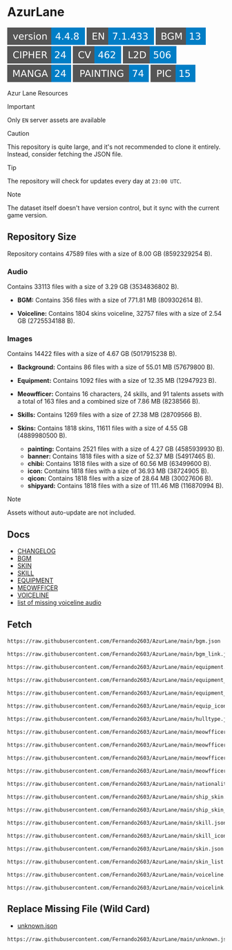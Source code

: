 # AzurLane
![](versions/REPOSITORY.svg)
![](versions/EN.svg)
![](versions/BGM.svg)
![](versions/CIPHER.svg)
![](versions/CV.svg)
![](versions/L2D.svg)
![](versions/MANGA.svg)
![](versions/PAINTING.svg)
![](versions/PIC.svg)

Azur Lane Resources

> [!IMPORTANT]
> Only `EN` server assets are available

> [!CAUTION]
> This repository is quite large, and it's not recommended to clone it entirely. Instead, consider fetching the JSON file.

> [!TIP]
> The repository will check for updates every day at `23:00 UTC`.

> [!NOTE]
> The dataset itself doesn't have version control, but it sync with the current game version.


## Repository Size
Repository contains 47589 files with a size of 8.00 GB (8592329254 B).

### Audio
Contains 33113 files with a size of 3.29 GB (3534836802 B).

- **BGM:**
  Contains 356 files with a size of 771.81 MB (809302614 B).

- **Voiceline:**
  Contains 1804 skins voiceline, 32757 files with a size of 2.54 GB (2725534188 B).

### Images
Contains 14422 files with a size of 4.67 GB (5017915238 B).

- **Background:**
  Contains 86 files with a size of 55.01 MB (57679800 B).

- **Equipment:**
  Contains 1092 files with a size of 12.35 MB (12947923 B).

- **Meowfficer:**
  Contains 16 characters, 24 skills, and 91 talents assets with a total of 163 files and a combined size of 7.86 MB (8238566 B).

- **Skills:**
  Contains 1269 files with a size of 27.38 MB (28709566 B).

- **Skins:**
  Contains 1818 skins, 11611 files with a size of 4.55 GB (4889980500 B).

  - **painting:**
    Contains 2521 files with a size of 4.27 GB (4585939930 B).
  - **banner:**
    Contains 1818 files with a size of 52.37 MB (54917465 B).
  - **chibi:**
    Contains 1818 files with a size of 60.56 MB (63499600 B).
  - **icon:**
    Contains 1818 files with a size of 36.93 MB (38724905 B).
  - **qicon:**
    Contains 1818 files with a size of 28.64 MB (30027606 B).
  - **shipyard:**
    Contains 1818 files with a size of 111.46 MB (116870994 B).

> [!NOTE]
> Assets without auto-update are not included.

## Docs
- [CHANGELOG](/docs/CHANGELOG.md)
- [BGM](/docs/BGM.md)
- [SKIN](/docs/SKIN.md)
- [SKILL](/docs/SKILL.md)
- [EQUIPMENT](/docs/EQUIPMENT.md)
- [MEOWFFICER](/docs/MEOWFFICER.md)
- [VOICELINE](/docs/VOICELINE.md)
- [list of missing voiceline audio](/docs/MISSING_VOICELINE.md)

## Fetch
```
https://raw.githubusercontent.com/Fernando2603/AzurLane/main/bgm.json
```
```
https://raw.githubusercontent.com/Fernando2603/AzurLane/main/bgm_link.json
```
```
https://raw.githubusercontent.com/Fernando2603/AzurLane/main/equipment.json
```
```
https://raw.githubusercontent.com/Fernando2603/AzurLane/main/equipment_icon.json
```
```
https://raw.githubusercontent.com/Fernando2603/AzurLane/main/equipment_skill.json
```
```
https://raw.githubusercontent.com/Fernando2603/AzurLane/main/equip_icon.json
```
```
https://raw.githubusercontent.com/Fernando2603/AzurLane/main/hulltype.json
```
```
https://raw.githubusercontent.com/Fernando2603/AzurLane/main/meowfficer.json
```
```
https://raw.githubusercontent.com/Fernando2603/AzurLane/main/meowfficer_list.json
```
```
https://raw.githubusercontent.com/Fernando2603/AzurLane/main/meowfficer_talent.json
```
```
https://raw.githubusercontent.com/Fernando2603/AzurLane/main/meowfficer_talent_list.json
```
```
https://raw.githubusercontent.com/Fernando2603/AzurLane/main/nationality.json
```
```
https://raw.githubusercontent.com/Fernando2603/AzurLane/main/ship_skin.json
```
```
https://raw.githubusercontent.com/Fernando2603/AzurLane/main/ship_skin_list.json
```
```
https://raw.githubusercontent.com/Fernando2603/AzurLane/main/skill.json
```
```
https://raw.githubusercontent.com/Fernando2603/AzurLane/main/skill_icon.json
```
```
https://raw.githubusercontent.com/Fernando2603/AzurLane/main/skin.json
```
```
https://raw.githubusercontent.com/Fernando2603/AzurLane/main/skin_list.json
```
```
https://raw.githubusercontent.com/Fernando2603/AzurLane/main/voiceline.json
```
```
https://raw.githubusercontent.com/Fernando2603/AzurLane/main/voicelink.json
```

## Replace Missing File (Wild Card)
- [unknown.json](https://github.com/Fernando2603/AzurLane/blob/main/unknown.json)
```
https://raw.githubusercontent.com/Fernando2603/AzurLane/main/unknown.json
```
